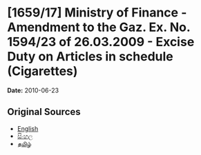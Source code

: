 # [1659/17] Ministry of Finance - Amendment to the Gaz. Ex. No. 1594/23 of 26.03.2009 - Excise Duty on Articles in schedule (Cigarettes)

**Date:** 2010-06-23

## Original Sources

- [English](https://documents.gov.lk/view/extra-gazettes/2010/6/1659-17_E.pdf)
- [සිංහල](https://documents.gov.lk/view/extra-gazettes/2010/6/1659-17_S.pdf)
- [தமிழ்](https://documents.gov.lk/view/extra-gazettes/2010/6/1659-17_T.pdf)
